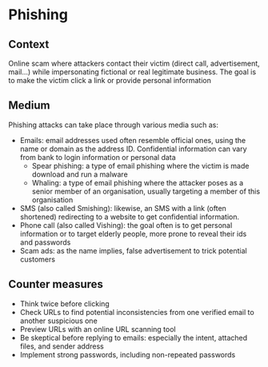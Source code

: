 # Phishing
## Context
Online scam where attackers contact their victim (direct call, advertisement, mail...) while impersonating fictional or real legitimate business.
The goal is to make the victim click a link or provide personal information
## Medium
Phishing attacks can take place through various media such as:
- Emails: email addresses used often resemble official ones, using the name or domain as the address ID. Confidential information can vary from bank to login information or personal data
	- Spear phishing: a type of email phishing where the victim is made download and run a malware
	- Whaling: a type of email phishing where the attacker poses as a senior member of an organisation, usually targeting a member of this organisation
- SMS (also called Smishing): likewise, an SMS with a link (often shortened) redirecting to a website to get confidential information.
- Phone call (also called Vishing): the goal often is to get personal information or to target elderly people, more prone to reveal their ids and passwords
- Scam ads: as the name implies, false advertisement to trick potential customers
## Counter measures
- Think twice before clicking
- Check URLs to find potential inconsistencies from one verified email to another suspicious one
- Preview URLs with an online URL scanning tool
- Be skeptical before replying to emails: especially the intent, attached files, and sender address
- Implement strong passwords, including non-repeated passwords